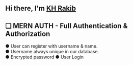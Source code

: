 ## Hi there, I'm [KH Rakib](https://khrakib.com/)
## ❏ MERN AUTH - Full Authentication & Authorization
● User can register with username & name.
<br>
● Username always unique in our database. <br>
● Encrypted password 
● User Login